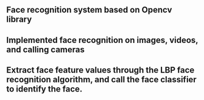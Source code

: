 ## Face recognition system based on Opencv library
## Implemented face recognition on images, videos, and calling cameras
## Extract face feature values through the LBP face recognition algorithm, and call the face classifier to identify the face.
